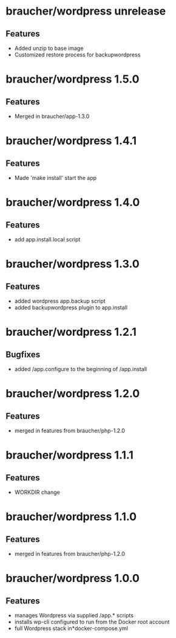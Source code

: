 # braucher/wordpress unrelease

## Features
* Added unzip to base image
* Customized restore process for backupwordpress

# braucher/wordpress 1.5.0

## Features
* Merged in braucher/app-1.3.0

# braucher/wordpress 1.4.1

## Features
* Made 'make install' start the app

# braucher/wordpress 1.4.0

## Features
* add app.install.local script

# braucher/wordpress 1.3.0

## Features
* added wordpress app.backup script
* added backupwordpress plugin to app.install

# braucher/wordpress 1.2.1

## Bugfixes
* added /app.configure to the beginning of /app.install

# braucher/wordpress 1.2.0

## Features
* merged in features from braucher/php-1.2.0

# braucher/wordpress 1.1.1

## Features
* WORKDIR change

# braucher/wordpress 1.1.0

## Features
* merged in features from braucher/php-1.2.0

# braucher/wordpress 1.0.0

## Features
* manages Wordpress via supplied /app.* scripts
* installs wp-cli configured to run from the Docker root account
* full Wordpress stack in*docker-compose.yml
